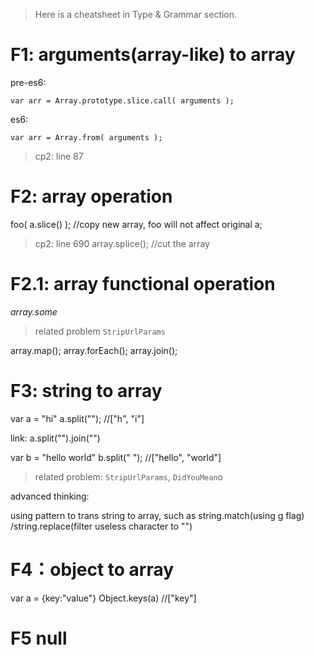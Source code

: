 >Here is a cheatsheet in Type & Grammar section.

# F1: arguments(array-like) to array 

pre-es6:

    var arr = Array.prototype.slice.call( arguments );

es6:

    var arr = Array.from( arguments );

>cp2: line 87

# F2: array operation

foo( a.slice() ); //copy new array, foo will not affect original a;

>cp2: line 690
array.splice(); //cut the array

# F2.1: array functional operation

*array.some*

>related problem `StripUrlParams`

array.map();
array.forEach();
array.join();



# F3: string to array

var a = "hi"
a.split(""); //["h", "i"]

link: a.split("").join("")

var b = "hello world"
b.split(" "); //["hello", "world"]

>related problem: `StripUrlParams`, `DidYouMean`o

advanced thinking:

using pattern to trans string to array, such as string.match(using g flag) /string.replace(filter useless character to "")

# F4：object to array

var a = {key:"value"}
Object.keys(a) //["key"]

# F5 null




